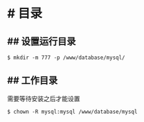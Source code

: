 # # 目录
## ## 设置运行目录
```
$ mkdir -m 777 -p /www/database/mysql/
```
## ## 工作目录
需要等待安装之后才能设置
```
$ chown -R mysql:mysql /www/database/mysql
```



